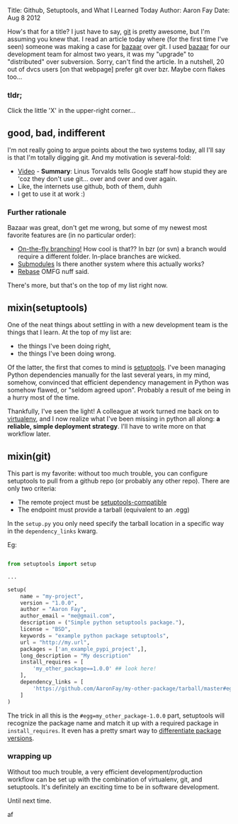 Title: Github, Setuptools, and What I Learned Today
Author: Aaron Fay
Date: Aug 8 2012

How's that for a title?  I just have to say, [git][] is pretty awesome, but I'm assuming you knew that.  I read an article today where (for the first time I've seen) someone was making a case for [bazaar][] over git.  I used [bazaar][] for our development team for almost two years, it was my "upgrade" to "distributed" over subversion. Sorry, can't find the article. In a nutshell, 20 out of dvcs users [on that webpage] prefer git over bzr.  Maybe corn flakes too...

### tldr;
Click the little 'X' in the upper-right corner...

## good, bad, indifferent
I'm not really going to argue points about the two systems today, all I'll say is that I'm totally digging git. And my motivation is several-fold:

 * [Video][] - __Summary__: Linus Torvalds tells Google staff how stupid they are 'coz they don't use git... over and over and over again.
 * Like, the internets use github, both of them, duhh
 * I get to use it at work :)

[git]: http://github.com
[bazaar]: bazaar.canonical.com
[Video]: http://www.youtube.com/watch?v=4XpnKHJAok8

### Further rationale
Bazaar was great, don't get me wrong, but some of my newest most favorite features are (in no particular order):

 * [On-the-fly branching!](http://www-cs-students.stanford.edu/~blynn/gitmagic/ch04.html)  How cool is that?? In bzr (or svn) a branch would require a different folder.  In-place branches are wicked.
 * [Submodules](http://git-scm.com/book/en/Git-Tools-Submodules) Is there another system where this actually works?
 * [Rebase](http://git-scm.com/book/en/Git-Branching-Rebasing) OMFG nuff said.

There's more, but that's on the top of my list right now.

## mixin(setuptools)
One of the neat things about settling in with a new development team is the things that I learn.  At the top of my list are:

 * the things I've been doing right,
 * the things I've been doing wrong.

 Of the latter, the first that comes to mind is [setuptools][]. I've been managing Python dependencies manually for the last several years, in my mind, somehow, convinced that efficient dependency management in Python was somehow flawed, or "seldom agreed upon".  Probably a result of me being in a hurry most of the time.

Thankfully, I've seen the light!  A colleague at work turned me back on to [virtualenv][], and I now realize what I've been missing in python all along: __a reliable, simple deployment strategy__.  I'll have to write more on that workflow later.

[setuptools]: http://pypi.python.org/pypi/setuptools/
[virtualenv]: http://pypi.python.org/pypi/virtualenv/

## mixin(git)
This part is my favorite: without too much trouble, you can configure setuptools to pull from a github repo (or probably any other repo).  There are only two criteria:

 * The remote project must be [setuptools-compatible][]
 * The endpoint must provide a tarball (equivalent to an .egg)

[setuptools-compatible]: http://packages.python.org/an_example_pypi_project/setuptools.html#setting-up-setup-py

In the `setup.py` you only need specify the tarball location in a specific way in the `dependency_links` kwarg.

Eg: 

```python

from setuptools import setup

...

setup(
    name = "my-project",
    version = "1.0.0",
    author = "Aaron Fay",
    author_email = "me@gmail.com",
    description = ("Simple python setuptools package."),
    license = "BSD",
    keywords = "example python package setuptools",
    url = "http://my.url",
    packages = ['an_example_pypi_project',],
    long_description = "My description"
    install_requires = [
        'my_other_package==1.0.0' ## look here!
    ],
    dependency_links = [
        'https://github.com/AaronFay/my-other-package/tarball/master#egg=my_other_package-1.0.0'
    ]
)

```
The trick in all this is the `#egg=my_other_package-1.0.0` part, setuptools will recognize the package name and match it up with a required package in `install_requires`.  It even has a pretty smart way to [differentiate package versions](http://packages.python.org/distribute/setuptools.html#specifying-your-project-s-version).

### wrapping up
Without too much trouble, a very efficient development/production workflow can be set up with the combination of virtualenv, git, and setuptools.  It's definitely an exciting time to be in software development.

Until next time.

af